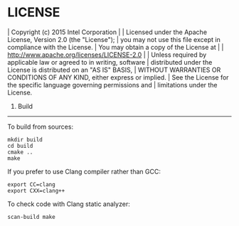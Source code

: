 LICENSE
=======

 | Copyright (c) 2015 Intel Corporation
 |
 | Licensed under the Apache License, Version 2.0 (the "License");
 | you may not use this file except in compliance with the License.
 | You may obtain a copy of the License at
 |
 |    http://www.apache.org/licenses/LICENSE-2.0
 |
 | Unless required by applicable law or agreed to in writing, software
 | distributed under the License is distributed on an "AS IS" BASIS,
 | WITHOUT WARRANTIES OR CONDITIONS OF ANY KIND, either express or implied.
 | See the License for the specific language governing permissions and
 | limitations under the License.

1. Build
--------

To build from sources:

    mkdir build
    cd build
    cmake ..
    make

If you prefer to use Clang compiler rather than GCC:

    export CC=clang
    export CXX=clang++

To check code with Clang static analyzer:

    scan-build make

